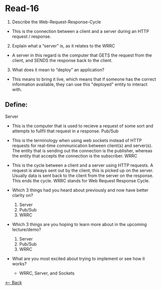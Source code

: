 # Read-16

1. Describe the Web-Request-Response-Cycle
  - This is the connection between a client and a server during an HTTP request / response.
2. Explain what a “server” is, as it relates to the WRRC
  - A server in this regard is the computer that GETS the request from the client, and SENDS the response back to the client.
3. What does it mean to “deploy” an application?
  - This means to bring it live, which means that if someone has the correct information available, they can use this "deployed" entity to interact with.

## Define: 

Server
  - This is the computer that is used to recieve a request of some sort and attempts to fullfil that request in a response.
Pub/Sub
  - This is the terminology when using web sockets instead of HTTP requests for real-time communication between client(s) and server(s). The entity that is sending out the connection is the publisher, whereas the entity that accepts the connection is the subscriber.
WRRC
  - This is the cycle between a client and a server using HTTP requests. A request is always sent out by the client, this is picked up on the server. Usually data is sent back to the client from the server on the response. This ends the cycle. WRRC stands for Web Request Response Cycle.

- Which 3 things had you heard about previously and now have better clarity on?
  1. Server
  2. Pub/Sub
  3. WRRC
- Which 3 things are you hoping to learn more about in the upcoming lecture/demo?
  1. Server
  2. Pub/Sub
  3. WRRC
- What are you most excited about trying to implement or see how it works?
  - WRRC, Server, and Sockets

[<-- Back](ToC.md)
